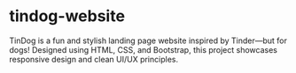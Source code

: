 # tindog-website
TinDog is a fun and stylish landing page website inspired by Tinder—but for dogs! Designed using HTML, CSS, and Bootstrap, this project showcases responsive design and clean UI/UX principles.
